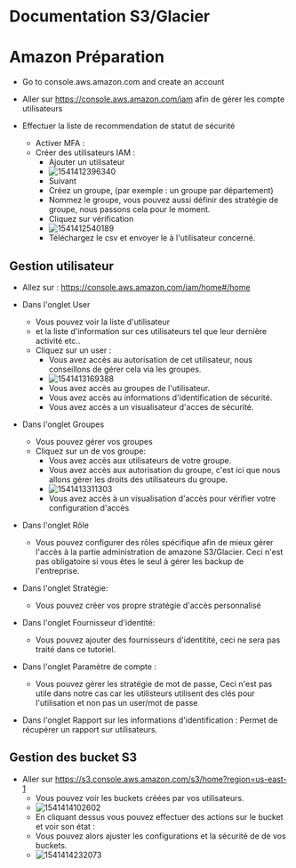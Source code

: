 # Documentation S3/Glacier



# Amazon Préparation

- Go to console.aws.amazon.com and create an account

- Aller sur https://console.aws.amazon.com/iam afin de gérer les compte utilisateurs

- Effectuer la liste de recommendation de statut de sécurité

  - Activer MFA : 
  - Créer des utilisateurs IAM :
    - Ajouter un utilisateur
    - ![1541412396340](/home/zutt/Documents/sync/Heig/AIT/AIT/img/1541411387806.png)
    - Suivant
    - Créez un groupe, (par exemple : un groupe par département)
    - Nommez le groupe, vous pouvez aussi définir des stratégie de groupe, nous passons cela pour le moment.
    - Cliquez sur vérification
    - ![1541412540189](/home/zutt/Documents/sync/Heig/AIT/AIT/img/2.png)
    - Téléchargez le csv et envoyer le à l'utilisateur concerné.


## Gestion utilisateur

- Allez sur : https://console.aws.amazon.com/iam/home#/home
- Dans l'onglet User
  - Vous pouvez voir la liste d'utilisateur
  - et la liste d'information sur ces utilisateurs tel que leur dernière activité etc..
  - Cliquez sur un user :
    - Vous avez accès au autorisation de cet utilisateur, nous conseillons de gérer cela via les groupes.
    - ![1541413169388](/home/zutt/.config/Typora/typora-user-images/1541413169388.png)
    - Vous avez accès au groupes de l'utilisateur.
    - Vous avez accès au informations d'identification de sécurité.
    - Vous avez accès a un visualisateur d'acces de sécurité.
- Dans l'onglet Groupes

  - Vous pouvez gérer vos groupes
  - Cliquez sur un de vos groupe:
    - Vous avez accès aux utilisateurs de votre groupe.
    - Vous avez accès aux autorisation du groupe, c'est ici que nous allons gérer les droits des utilisateurs du groupe.
    - ![1541413311303](/home/zutt/Documents/sync/Heig/AIT/AIT/img/34.png)
    - Vous avez accès à un visualisation d'accès pour vérifier votre configuration d'accès
- Dans l'onglet Rôle
  - Vous pouvez configurer des rôles spécifique afin de mieux gérer l'accès à la partie administration de amazone S3/Glacier. Ceci n'est pas obligatoire si vous êtes le seul à gérer les backup de l'entreprise.
- Dans l'onglet Stratégie:
  - Vous pouvez créer vos propre stratégie d'accès personnalisé
- Dans l'onglet Fournisseur d'identité:
  - Vous pouvez ajouter des fournisseurs d'identitité, ceci ne sera pas traité dans ce tutoriel.
- Dans l'onglet Paramètre de compte :
  - Vous pouvez gérer les stratégie de mot de passe, Ceci n'est pas utile dans notre cas car les utilisteurs utilisent des clés pour l'utilisation et non pas un user/mot de passe
- Dans l'onglet Rapport sur les informations d'identification : Permet de récupérer un rapport sur utilisateurs.



## Gestion des bucket S3

- Aller sur https://s3.console.aws.amazon.com/s3/home?region=us-east-1
  - Vous pouvez voir les buckets créées par vos utilisateurs.
  - ![1541414102602](/home/zutt/Documents/sync/Heig/AIT/AIT/img/75.png)
  - En cliquant dessus vous pouvez effectuer des actions sur le bucket et voir son état :
  - Vous pouvez alors ajuster les configurations et la sécurité de de vos buckets.
  - ![1541414232073](/home/zutt/Documents/sync/Heig/AIT/AIT/img/23.png)

